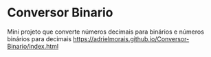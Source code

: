 # Conversor Binario
 Mini projeto que converte números decimais para binários e números binários para decimais
 https://adrielmorais.github.io/Conversor-Binario/index.html
